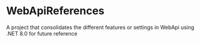 # WebApiReferences
A project that consolidates the different features or settings in WebApi using .NET 8.0 for future reference
